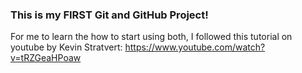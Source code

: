 ### This is my FIRST Git and GitHub Project! ###

For me to learn the how to start using both, I followed this tutorial on youtube by Kevin Stratvert: https://www.youtube.com/watch?v=tRZGeaHPoaw
